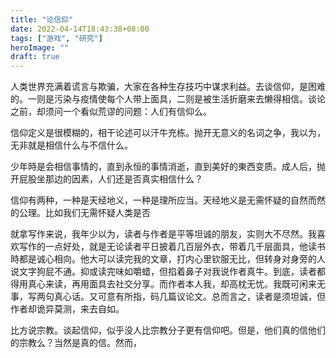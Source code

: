 ```yaml
---
title: "论信仰"
date: 2022-04-14T18:43:38+08:00
tags: ["游戏", "研究"]
heroImage: ""
draft: true
---
```


人类世界充满着谎言与欺骗，大家在各种生存技巧中谋求利益。去谈信仰，是困难的。一则是污染与疫情使每个人带上面具，二则是被生活折磨来去懒得相信。谈论之前，却须问一个看似荒谬的问题：人们有信仰么。

信仰定义是很模糊的，相干论述可以汗牛充栋。抛开无意义的名词之争，我以为，无非就是相信什么与不信什么。

少年時是会相信事情的，直到永恒的事情消逝，直到美好的東西变质。成人后，抛开屁股坐那边的因素，人们还是否真实相信什么？


信仰有两种，一种是天经地义，一种是理所应当。天经地义是无需怀疑的自然而然的公理。比如我们无需怀疑人类是否

就拿写作来说，我年少以为，读者与作者是平等坦诚的朋友，实则大不尽然。我喜欢写作的一点好处，就是无论读者平日披着几百层外衣，带着几千层面具，他读书時都是诚心相向。他大可以读完我的文章，打内心里钦服无比，但转身对身旁的人说文字狗屁不通。抑或读完味如嚼蜡，但掐着鼻子对我说作者真牛。到底，读者都得用真心来读，再用面具去社交分享。而作者本人我，却高枕无忧。我既可闲来无事，写两句真心话。又可意有所指，码几篇议论文。总而言之，读者是须坦诚，但作者却诡异莫测，来去自如。



比方说宗教。谈起信仰，似乎没人比宗教分子更有信仰吧。但是，他们真的信他们的宗教么？当然是真的信。然而，

